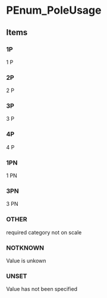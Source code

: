 # PEnum_PoleUsage

## Items

### 1P
1 P

### 2P
2 P

### 3P
3 P

### 4P
4 P

### 1PN
1 PN

### 3PN
3 PN

### OTHER
required category not on scale

### NOTKNOWN
Value is unkown

### UNSET
Value has not been specified
